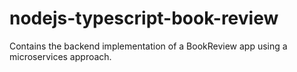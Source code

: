 # nodejs-typescript-book-review
Contains the backend implementation of a BookReview app using a microservices approach.
